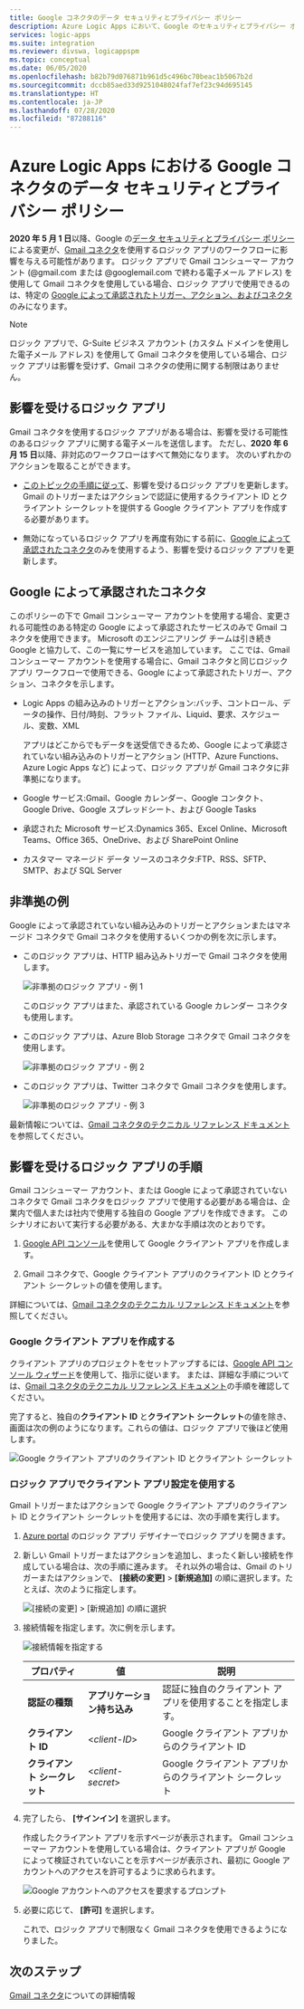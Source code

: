 ```yaml
---
title: Google コネクタのデータ セキュリティとプライバシー ポリシー
description: Azure Logic Apps において、Google のセキュリティとプライバシー ポリシーが、Gmail などの Google コネクタに与える影響について説明します
services: logic-apps
ms.suite: integration
ms.reviewer: divswa, logicappspm
ms.topic: conceptual
ms.date: 06/05/2020
ms.openlocfilehash: b82b79d076871b961d5c496bc70beac1b5067b2d
ms.sourcegitcommit: dccb85aed33d9251048024faf7ef23c94d695145
ms.translationtype: HT
ms.contentlocale: ja-JP
ms.lasthandoff: 07/28/2020
ms.locfileid: "87288116"
---
```

# <a name="data-security-and-privacy-policies-for-google-connectors-in-azure-logic-apps"></a>Azure Logic Apps における Google コネクタのデータ セキュリティとプライバシー ポリシー

**2020 年 5 月 1 日**以降、Google の[データ セキュリティとプライバシー ポリシー](https://www.blog.google/technology/safety-security/project-strobe/)による変更が、[Gmail コネクタ](/connectors/gmail/)を使用するロジック アプリのワークフローに影響を与える可能性があります。 ロジック アプリで Gmail コンシューマー アカウント (@gmail.com または @googlemail.com で終わる電子メール アドレス) を使用して Gmail コネクタを使用している場合、ロジック アプリで使用できるのは、特定の [Google によって承認されたトリガー、アクション、およびコネクタ](#approved-connectors)のみになります。

> [!NOTE]
> ロジック アプリで、G-Suite ビジネス アカウント (カスタム ドメインを使用した電子メール アドレス) を使用して Gmail コネクタを使用している場合、ロジック アプリは影響を受けず、Gmail コネクタの使用に関する制限はありません。

## <a name="affected-logic-apps"></a>影響を受けるロジック アプリ

Gmail コネクタを使用するロジック アプリがある場合は、影響を受ける可能性のあるロジック アプリに関する電子メールを送信します。 ただし、**2020 年 6 月 15 日**以降、非対応のワークフローはすべて無効になります。 次のいずれかのアクションを取ることができます。

* [このトピックの手順に従って](#update-affected-workflows)、影響を受けるロジック アプリを更新します。 Gmail のトリガーまたはアクションで認証に使用するクライアント ID とクライアント シークレットを提供する Google クライアント アプリを作成する必要があります。

* 無効になっているロジック アプリを再度有効にする前に、[Google によって承認されたコネクタ](#approved-connectors)のみを使用するよう、影響を受けるロジック アプリを更新します。

<a name="approved-connectors"></a>

## <a name="google-approved-connectors"></a>Google によって承認されたコネクタ

このポリシーの下で Gmail コンシューマー アカウントを使用する場合、変更される可能性のある特定の Google によって承認されたサービスのみで Gmail コネクタを使用できます。 Microsoft のエンジニアリング チームは引き続き Google と協力して、この一覧にサービスを追加しています。 ここでは、Gmail コンシューマー アカウントを使用する場合に、Gmail コネクタと同じロジック アプリ ワークフローで使用できる、Google によって承認されたトリガー、アクション、コネクタを示します。

* Logic Apps の組み込みのトリガーとアクション:バッチ、コントロール、データの操作、日付/時刻、フラット ファイル、Liquid、要求、スケジュール、変数、XML

  アプリはどこからでもデータを送受信できるため、Google によって承認されていない組み込みのトリガーとアクション (HTTP、Azure Functions、Azure Logic Apps など) によって、ロジック アプリが Gmail コネクタに非準拠になります。

* Google サービス:Gmail、Google カレンダー、Google コンタクト、Google Drive、Google スプレッドシート、および Google Tasks

* 承認された Microsoft サービス:Dynamics 365、Excel Online、Microsoft Teams、Office 365、OneDrive、および SharePoint Online

* カスタマー マネージド データ ソースのコネクタ:FTP、RSS、SFTP、SMTP、および SQL Server

## <a name="non-compliant-examples"></a>非準拠の例

Google によって承認されていない組み込みのトリガーとアクションまたはマネージド コネクタで Gmail コネクタを使用するいくつかの例を次に示します。

* このロジック アプリは、HTTP 組み込みトリガーで Gmail コネクタを使用します。

  ![非準拠のロジック アプリ - 例 1](./media/connectors-google-data-security-privacy-policy/not-compliant-logic-app-1.png)
  
  このロジック アプリはまた、承認されている Google カレンダー コネクタも使用します。

* このロジック アプリは、Azure Blob Storage コネクタで Gmail コネクタを使用します。

  ![非準拠のロジック アプリ - 例 2](./media/connectors-google-data-security-privacy-policy/not-compliant-logic-app-2.png)

* このロジック アプリは、Twitter コネクタで Gmail コネクタを使用します。

  ![非準拠のロジック アプリ - 例 3](./media/connectors-google-data-security-privacy-policy/not-compliant-logic-app-3.png)

最新情報については、[Gmail コネクタのテクニカル リファレンス ドキュメント](/connectors/gmail/)を参照してください。

<a name="update-affected-workflows"></a>

## <a name="steps-for-affected-logic-apps"></a>影響を受けるロジック アプリの手順

Gmail コンシューマー アカウント、または Google によって承認されていないコネクタで Gmail コネクタをロジック アプリで使用する必要がある場合は、企業内で個人または社内で使用する独自の Google アプリを作成できます。 このシナリオにおいて実行する必要がある、大まかな手順は次のとおりです。

1. [Google API コンソール](https://console.developers.google.com)を使用して Google クライアント アプリを作成します。

1. Gmail コネクタで、Google クライアント アプリのクライアント ID とクライアント シークレットの値を使用します。

詳細については、[Gmail コネクタのテクニカル リファレンス ドキュメント](/connectors/gmail/#authentication-and-bring-your-own-application)を参照してください。

### <a name="create-google-client-app"></a>Google クライアント アプリを作成する

クライアント アプリのプロジェクトをセットアップするには、[Google API コンソール ウィザード](https://console.developers.google.com/start/api?id=gmail&credential=client_key)を使用して、指示に従います。 または、詳細な手順については、[Gmail コネクタのテクニカル リファレンス ドキュメント](/connectors/gmail/#authentication-and-bring-your-own-application)の手順を確認してください。

完了すると、独自の**クライアント ID** と**クライアント シークレット**の値を除き、画面は次の例のようになります。これらの値は、ロジック アプリで後ほど使用します。

![Google クライアント アプリのクライアント ID とクライアント シークレット](./media/connectors-google-data-security-privacy-policy/google-api-console.png)

### <a name="use-client-app-settings-in-logic-app"></a>ロジック アプリでクライアント アプリ設定を使用する

Gmail トリガーまたはアクションで Google クライアント アプリのクライアント ID とクライアント シークレットを使用するには、次の手順を実行します。

1. [Azure portal](https://portal.azure.com) のロジック アプリ デザイナーでロジック アプリを開きます。

1. 新しい Gmail トリガーまたはアクションを追加し、まったく新しい接続を作成している場合は、次の手順に進みます。 それ以外の場合は、Gmail のトリガーまたはアクションで、 **[接続の変更]**  >  **[新規追加]** の順に選択します。たとえば、次のように指定します。

   ![[接続の変更] > [新規追加] の順に選択](./media/connectors-google-data-security-privacy-policy/change-gmail-connection.png)

1. 接続情報を指定します。次に例を示します。

   ![接続情報を指定する](./media/connectors-google-data-security-privacy-policy/authentication-type-bring-your-own.png)

   | プロパティ | 値 | 説明 |
   |----------|-------|-------------|
   | **認証の種類** | **アプリケーション持ち込み** | 認証に独自のクライアント アプリを使用することを指定します。 |
   | **クライアント ID** | <*client-ID*> | Google クライアント アプリからのクライアント ID |
   | **クライアント シークレット** | <*client-secret*> | Google クライアント アプリからのクライアント シークレット |
   ||||

1. 完了したら、 **[サインイン]** を選択します。

   作成したクライアント アプリを示すページが表示されます。 Gmail コンシューマー アカウントを使用している場合は、クライアント アプリが Google によって検証されていないことを示すページが表示され、最初に Google アカウントへのアクセスを許可するように求められます。

   ![Google アカウントへのアクセスを要求するプロンプト](./media/connectors-google-data-security-privacy-policy/allow-access-authorized-domain.png)

1. 必要に応じて、 **[許可]** を選択します。

   これで、ロジック アプリで制限なく Gmail コネクタを使用できるようになりました。

## <a name="next-steps"></a>次のステップ

[Gmail コネクタ](/connectors/gmail/)についての詳細情報


